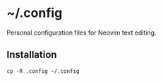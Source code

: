 # ~/.config

Personal configuration files for Neovim text editing.

## Installation

```
cp -R .config ~/.config
```
